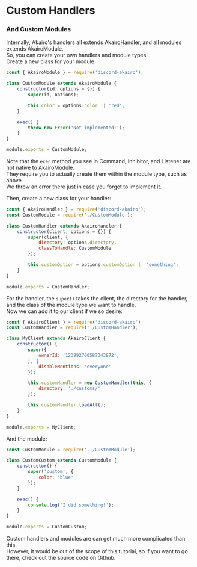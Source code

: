 # Custom Handlers

### And Custom Modules

Internally, Akairo's handlers all extends AkairoHandler, and all modules extends AkairoModule.  
So, you can create your own handlers and module types!  
Create a new class for your module.  

```js
const { AkairoModule } = require('discord-akairo');

class CustomModule extends AkairoModule {
    constructor(id, options = {}) {
        super(id, options);

        this.color = options.color || 'red';
    }

    exec() {
        throw new Error('Not implemented!');
    }
}

module.exports = CustomModule;
```

Note that the `exec` method you see in Command, Inhibitor, and Listener are not native to AkairoModule.  
They require you to actually create them within the module type, such as above.  
We throw an error there just in case you forget to implement it.  

Then, create a new class for your handler:  

```js
const { AkairoHandler } = require('discord-akairo');
const CustomModule = require('./CustomModule');

class CustomHandler extends AkairoHandler {
    constructor(client, options = {}) {
        super(client, {
            directory: options.directory,
            classToHandle: CustomModule
        });

        this.customOption = options.customOption || 'something';
    }
}

module.exports = CustomHandler;
```

For the handler, the `super()` takes the client, the directory for the handler, and the class of the module type we want to handle.  
Now we can add it to our client if we so desire:  

```js
const { AkairoClient } = require('discord-akairo');
const CustomHandler = require('./CustomHandler');

class MyClient extends AkairoClient {
    constructor() {
        super({
            ownerId: '123992700587343872',
        }, {
            disableMentions: 'everyone'
        });

        this.customHandler = new CustomHandler(this, {
            directory: './customs/'
        });

        this.customHandler.loadAll();
    }
}

module.exports = MyClient;
```

And the module:  

```js
const CustomModule = require('../CustomModule');

class CustomCustom extends CustomModule {
    constructor() {
        super('custom', {
            color: 'blue'
        });
    }

    exec() {
        console.log('I did something!');
    }
}

module.exports = CustomCustom;
```

Custom handlers and modules are can get much more complicated than this.  
However, it would be out of the scope of this tutorial, so if you want to go there, check out the source code on Github.  

